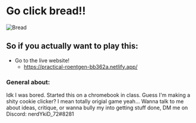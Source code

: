 # Go click bread!!

![Bread](https://user-images.githubusercontent.com/64436344/154201690-ae558590-50ce-451c-902b-891851f68c3a.png)

## So if you actually want to play this:
  - Go to the live website!
    - https://practical-roentgen-bb362a.netlify.app/


### General about:
Idk I was bored. Started this on a chromebook in class. Guess I'm making a shity cookie clicker? I mean totally origial game yeah... Wanna talk to me about ideas, critique, or wanna bully my into getting stuff done, DM me on Discord: nerdYkiD_72#8281

